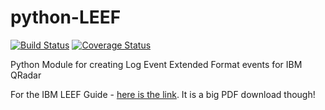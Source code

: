 python-LEEF
======

[![Build Status](https://travis-ci.org/RyPeck/python-LEEF.svg)](https://travis-ci.org/RyPeck/python-LEEF) [![Coverage Status](https://coveralls.io/repos/RyPeck/python-LEEF/badge.png)](https://coveralls.io/r/RyPeck/python-LEEF)

Python Module for creating Log Event Extended Format events for IBM QRadar

For the IBM LEEF Guide - [here is the link](https://www.ibm.com/developerworks/community/wikis/form/anonymous/api/wiki/9989d3d7-02c1-444e-92be-576b33d2f2be/page/3dc63f46-4a33-4e0b-98bf-4e55b74e556b/attachment/a19b9122-5940-4c89-ba3e-4b4fc25e2328/media/QRadar_LEEF_Format_Guide.pdf). It is a big PDF download though!

